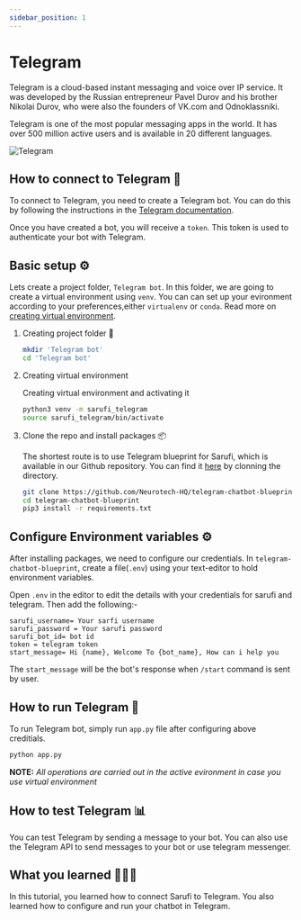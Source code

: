 ```yaml
---
sidebar_position: 1
---
```


# Telegram

Telegram is a cloud-based instant messaging and voice over IP service. It was developed by the Russian entrepreneur Pavel Durov and his brother Nikolai Durov, who were also the founders of VK.com and Odnoklassniki.

Telegram is one of the most popular messaging apps in the world. It has over 500 million active users and is available in 20 different languages.

![Telegram](/img/telegram-5348490_640.png)

## How to connect to Telegram 🔗

To connect to Telegram, you need to create a Telegram bot. You can do this by following the instructions in the [Telegram documentation](https://core.telegram.org/bots#6-botfather).

Once you have created a bot, you will receive a `token`. This token is used to authenticate your bot with Telegram.

## Basic setup ⚙️

Lets create a project folder, `Telegram bot`. In this folder, we are going to create a virtual environment using `venv`. You can can set up your evironment according to your preferences,either `virtualenv` or `conda`. Read more on [creating virtual environment](https://www.freecodecamp.org/news/how-to-setup-virtual-environments-in-python/).

1. Creating project folder 📂

    ```bash
    mkdir 'Telegram bot'
    cd 'Telegram bot'
    ```

2. Creating virtual environment

    Creating virtual environment and activating it

    ```bash
    python3 venv -m sarufi_telegram
    source sarufi_telegram/bin/activate
    ```

3. Clone the repo and install packages 📦

    The shortest route is to use Telegram blueprint for Sarufi, which is available in our Github repository. You can find it [here](https://github.com/Neurotech-HQ/telegram-chatbot-blueprint) by clonning the directory.

    ```bash
    git clone https://github.com/Neurotech-HQ/telegram-chatbot-blueprint
    cd telegram-chatbot-blueprint
    pip3 install -r requirements.txt
    ```

## Configure Environment variables ⚙

After installing packages, we need to configure our credentials. In `telegram-chatbot-blueprint`, create a file(`.env`) using your text-editor to hold environment variables.

Open `.env` in the editor to edit the details with your credentials for sarufi and telegram. Then add the following:-

```text
sarufi_username= Your sarfi username
sarufi_password = Your sarufi password
sarufi_bot_id= bot id
token = telegram token
start_message= Hi {name}, Welcome To {bot_name}, How can i help you
```

The `start_message` will be the bot's response when `/start` command is sent by user.

## How to run Telegram 🚀

To run Telegram bot, simply run `app.py` file after configuring above creditials.

```bash
python app.py
```

**NOTE:** _All operations are carried out in the active evironment in case you use virtual environment_

## How to test Telegram 📊

You can test Telegram by sending a message to your bot. You can also use the Telegram API to send messages to your bot or use telegram messenger.

## What you learned 👨🏽‍💻

In this tutorial, you learned how to connect Sarufi to Telegram. You also learned how to configure and run your chatbot in Telegram.
